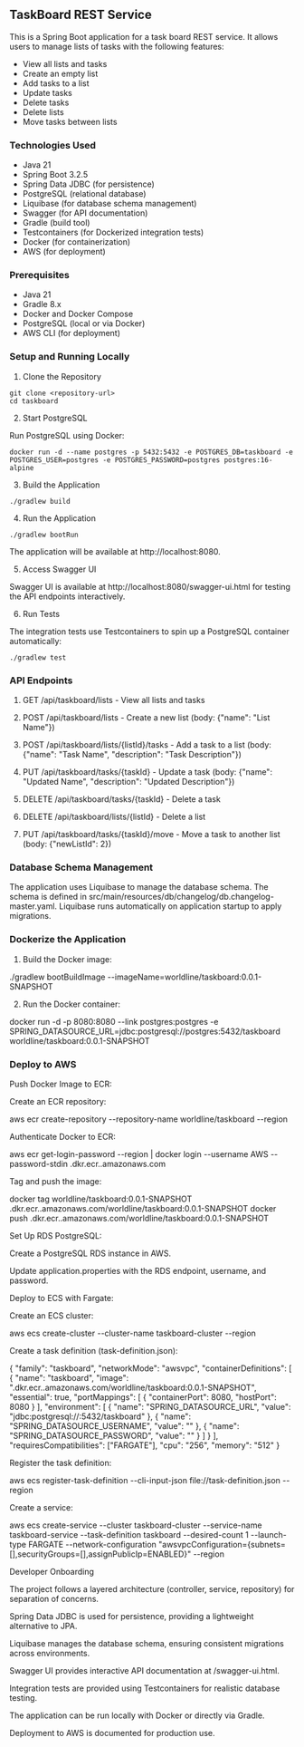 ## TaskBoard REST Service

This is a Spring Boot application for a task board REST service. It allows users to manage lists of tasks with the following features:

- View all lists and tasks
- Create an empty list
- Add tasks to a list
- Update tasks
- Delete tasks
- Delete lists
- Move tasks between lists


### Technologies Used

- Java 21
- Spring Boot 3.2.5
- Spring Data JDBC (for persistence)
- PostgreSQL (relational database)
- Liquibase (for database schema management)
- Swagger (for API documentation)
- Gradle (build tool)
- Testcontainers (for Dockerized integration tests)
- Docker (for containerization)
- AWS (for deployment)


### Prerequisites
- Java 21
- Gradle 8.x
- Docker and Docker Compose
- PostgreSQL (local or via Docker)
- AWS CLI (for deployment)


### Setup and Running Locally

1. Clone the Repository

```
git clone <repository-url>
cd taskboard
```

2. Start PostgreSQL

Run PostgreSQL using Docker:

`docker run -d --name postgres -p 5432:5432 -e POSTGRES_DB=taskboard -e POSTGRES_USER=postgres -e POSTGRES_PASSWORD=postgres postgres:16-alpine`

3. Build the Application

`./gradlew build`

4. Run the Application

`./gradlew bootRun`

The application will be available at http://localhost:8080.

5. Access Swagger UI

Swagger UI is available at http://localhost:8080/swagger-ui.html for testing the API endpoints interactively.

6. Run Tests

The integration tests use Testcontainers to spin up a PostgreSQL container automatically:

`./gradlew test`



### API Endpoints


1. GET /api/taskboard/lists - View all lists and tasks

2. POST /api/taskboard/lists - Create a new list (body: {"name": "List Name"})

3. POST /api/taskboard/lists/{listId}/tasks - Add a task to a list (body: {"name": "Task Name", "description": "Task Description"})

4. PUT /api/taskboard/tasks/{taskId} - Update a task (body: {"name": "Updated Name", "description": "Updated Description"})

5. DELETE /api/taskboard/tasks/{taskId} - Delete a task

6. DELETE /api/taskboard/lists/{listId} - Delete a list

7. PUT /api/taskboard/tasks/{taskId}/move - Move a task to another list (body: {"newListId": 2})


### Database Schema Management

The application uses Liquibase to manage the database schema. The schema is defined in src/main/resources/db/changelog/db.changelog-master.yaml. Liquibase runs automatically on application startup to apply migrations.


### Dockerize the Application

1. Build the Docker image:

./gradlew bootBuildImage --imageName=worldline/taskboard:0.0.1-SNAPSHOT

2. Run the Docker container:

docker run -d -p 8080:8080 --link postgres:postgres -e SPRING_DATASOURCE_URL=jdbc:postgresql://postgres:5432/taskboard worldline/taskboard:0.0.1-SNAPSHOT



### Deploy to AWS

Push Docker Image to ECR:

Create an ECR repository:

aws ecr create-repository --repository-name worldline/taskboard --region <your-region>


Authenticate Docker to ECR:

aws ecr get-login-password --region <your-region> | docker login --username AWS --password-stdin <account-id>.dkr.ecr.<your-region>.amazonaws.com



Tag and push the image:

docker tag worldline/taskboard:0.0.1-SNAPSHOT <account-id>.dkr.ecr.<your-region>.amazonaws.com/worldline/taskboard:0.0.1-SNAPSHOT
docker push <account-id>.dkr.ecr.<your-region>.amazonaws.com/worldline/taskboard:0.0.1-SNAPSHOT



Set Up RDS PostgreSQL:





Create a PostgreSQL RDS instance in AWS.



Update application.properties with the RDS endpoint, username, and password.



Deploy to ECS with Fargate:





Create an ECS cluster:

aws ecs create-cluster --cluster-name taskboard-cluster --region <your-region>



Create a task definition (task-definition.json):

{
    "family": "taskboard",
    "networkMode": "awsvpc",
    "containerDefinitions": [
        {
            "name": "taskboard",
            "image": "<account-id>.dkr.ecr.<your-region>.amazonaws.com/worldline/taskboard:0.0.1-SNAPSHOT",
            "essential": true,
            "portMappings": [
                {
                    "containerPort": 8080,
                    "hostPort": 8080
                }
            ],
            "environment": [
                {
                    "name": "SPRING_DATASOURCE_URL",
                    "value": "jdbc:postgresql://<rds-endpoint>:5432/taskboard"
                },
                {
                    "name": "SPRING_DATASOURCE_USERNAME",
                    "value": "<rds-username>"
                },
                {
                    "name": "SPRING_DATASOURCE_PASSWORD",
                    "value": "<rds-password>"
                }
            ]
        }
    ],
    "requiresCompatibilities": ["FARGATE"],
    "cpu": "256",
    "memory": "512"
}



Register the task definition:

aws ecs register-task-definition --cli-input-json file://task-definition.json --region <your-region>



Create a service:

aws ecs create-service --cluster taskboard-cluster --service-name taskboard-service --task-definition taskboard --desired-count 1 --launch-type FARGATE --network-configuration "awsvpcConfiguration={subnets=[<subnet-id>],securityGroups=[<security-group-id>],assignPublicIp=ENABLED}" --region <your-region>

Developer Onboarding





The project follows a layered architecture (controller, service, repository) for separation of concerns.



Spring Data JDBC is used for persistence, providing a lightweight alternative to JPA.



Liquibase manages the database schema, ensuring consistent migrations across environments.



Swagger UI provides interactive API documentation at /swagger-ui.html.



Integration tests are provided using Testcontainers for realistic database testing.



The application can be run locally with Docker or directly via Gradle.



Deployment to AWS is documented for production use.
